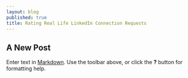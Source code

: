 ```yaml
---
layout: blog
published: true
title: Rating Real Life LinkedIn Connection Requests
---
```

## A New Post

Enter text in [Markdown](http://daringfireball.net/projects/markdown/). Use the toolbar above, or click the **?** button for formatting help.
